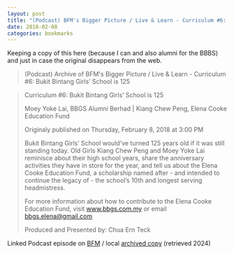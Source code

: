 ```yaml
---
layout: post
title: "(Podcast) BFM's Bigger Picture / Live & Learn - Curriculum #6: Bukit Bintang Girls’ School is 125"
date: 2018-02-08
categories: bookmarks
---
```

Keeping a copy of this here (because I can and also alumni for the BBBS) and just in case the original disappears from the web.

>(Podcast) Archive of BFM's Bigger Picture / Live & Learn - Curriculum #6: Bukit Bintang Girls’ School is 125

> Curriculum #6: Bukit Bintang Girls’ School is 125
>
> Moey Yoke Lai, BBGS Alumni Berhad | Kiang Chew Peng, Elena Cooke Education Fund
>
> Originaly published on Thursday, February 8, 2018 at 3:00 PM
>
> Bukit Bintang Girls’ School would’ve turned 125 years old if it was still standing today. Old Girls Kiang Chew Peng and Moey Yoke Lai reminisce about their high school years, share the anniversary activities they have in store for the year, and tell us about the Elena Cooke Education Fund, a scholarship named after - and intended to continue the legacy of - the school’s 10th and longest serving headmistress.
> 
> For more information about how to contribute to the Elena Cooke Education Fund, visit www.bbgs.com.my or email bbgs.elena@gmail.com
>
> Produced and Presented by: Chua Ern Teck 

Linked Podcast episode on [BFM][] / local [archived copy][archive] (retrieved 2024)


[BFM]: https://www.bfm.my/podcast/bigger-picture/live-and-learn/curriculum-6-bukit-bintang-girls-school-is-125
[archive]: /files/Curriculum_6_Bukit_Bintang_Girls_School_is_125.mp3